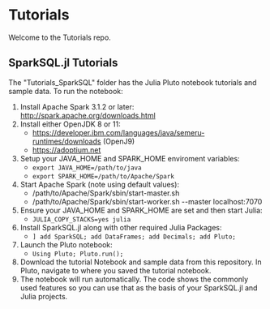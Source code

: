 # Tutorials
Welcome to the Tutorials repo.

## SparkSQL.jl Tutorials 
The "Tutorials_SparkSQL" folder has the Julia Pluto notebook tutorials and sample data.
To run the notebook:
1. Install Apache Spark 3.1.2 or later: http://spark.apache.org/downloads.html
2. Install either OpenJDK 8 or 11: 
   - https://developer.ibm.com/languages/java/semeru-runtimes/downloads (OpenJ9)
   - https://adoptium.net
3. Setup your JAVA_HOME and SPARK_HOME enviroment variables: 
   - `export JAVA_HOME=/path/to/java` 
   - `export SPARK_HOME=/path/to/Apache/Spark`
4. Start Apache Spark (note using default values):
   - /path/to/Apache/Spark/sbin/start-master.sh
   - /path/to/Apache/Spark/sbin/start-worker.sh --master localhost:7070
5. Ensure your JAVA_HOME and SPARK_HOME are set and then start Julia:
   - `JULIA_COPY_STACKS=yes julia`
6. Install SparkSQL.jl along with other required Julia Packages:
   - `] add SparkSQL; add DataFrames; add Decimals; add Pluto;`
7. Launch the Pluto notebook:
   - `Using Pluto; Pluto.run();`
8. Download the tutorial Notebook and sample data from this repository. In Pluto, navigate to where you saved the tutorial notebook.
9. The notebook will run automatically. The code shows the commonly used features so you can use that as the basis of your SparkSQL.jl and Julia projects.
